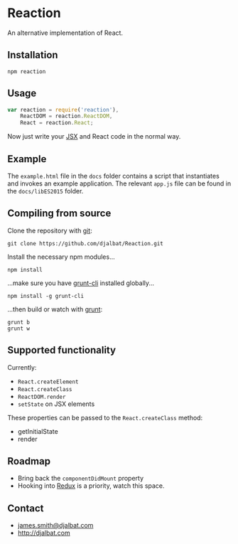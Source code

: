 # Reaction

An alternative implementation of React.

## Installation

    npm reaction

## Usage

```js
var reaction = require('reaction'),
    ReactDOM = reaction.ReactDOM,
    React = reaction.React;
```

Now just write your [JSX](https://facebook.github.io/react/docs/jsx-in-depth.html) and React code in the normal way.

## Example

The `example.html` file in the `docs` folder contains a script that instantiates and invokes an example application. The relevant `app.js` file can be found in the `docs/libES2015` folder.

## Compiling from source

Clone the repository with [git](https://git-scm.com/):

    git clone https://github.com/djalbat/Reaction.git

Install the necessary npm modules...

    npm install

...make sure you have [grunt-cli](http://gruntjs.com/getting-started) installed globally...

    npm install -g grunt-cli

...then build or watch with [grunt](http://gruntjs.com/):

    grunt b
    grunt w

## Supported functionality

Currently:

- `React.createElement`
- `React.createClass`
- `ReactDOM.render`
- `setState` on JSX elements

These properties can be passed to the `React.createClass` method:

- getInitialState
- render

## Roadmap

- Bring back the `componentDidMount` property
- Hooking into [Redux](https://github.com/reactjs/react-redux) is a priority, watch this space.

## Contact

- james.smith@djalbat.com
- http://djalbat.com
